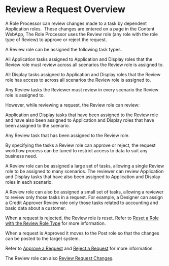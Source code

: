 # Review a Request Overview

A Role Processor can review changes made to a task by dependent
Application roles.  These changes are entered on a page in the Content
WebApp, The Role Processor uses the Review role (any role with the role
type of Review) to approve or reject the request.

A Review role can be assigned the following task types.

All Application tasks assigned to Application and Display roles that the
Review role must review across all scenarios the Review role is assigned
to.

All Display tasks assigned to Application and Display roles that the
Review role has access to across all scenarios the Review role is
assigned to.

Any Review tasks the Reviewer must review in every scenario the Review
role is assigned to.

However, while reviewing a request, the Review role can review:

Application and Display tasks that have been assigned to the Review role
and have also been assigned to Application and Display roles that have
been assigned to the scenario.

Any Review task that has been assigned to the Review role.

By specifying the tasks a Review role can approve or reject, the request
workflow process can be tuned to restrict access to data to suit any
business need.

A Review role can be assigned a large set of tasks, allowing a single
Review role to be assigned to many scenarios. The reviewer can review
Application and Display tasks that have also been assigned to
Application and Display roles in each scenario.

A Review role can also be assigned a small set of tasks, allowing a
reviewer to review only those tasks in a request. For example, a
Designer can assign a Credit Approver Review role only those tasks
related to accounting and basic data about a customer.

When a request is rejected, the Review role is reset. Refer to [Reset a
Role with the Review Role
Type](Reset_a_Role.htm#Reset_a_Role_with_the_Review_Role_Type) for more
information.

When a request is Approved it moves to the Post role so that the changes
can be posted to the target system.

Refer to [Approve a Request](Approve_a_Request.htm) and [Reject a
Request](Reject_a_Request.htm) for more information.

The Review role can also [Review Request
Changes](Review_Request_Changes.htm).
